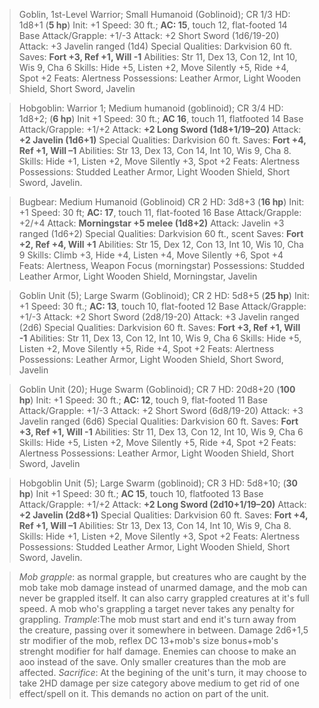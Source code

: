> Goblin, 1st-Level Warrior; Small Humanoid (Goblinoid); CR 1/3
> HD: 1d8+1 (**5 hp**) Init: +1
> Speed: 30 ft.; **AC: 15**, touch 12, flat-footed 14
> Base Attack/Grapple: +1/-3
> Attack: +2 Short Sword (1d6/19-20)
> Attack: +3 Javelin ranged (1d4)
> Special Qualities: Darkvision 60 ft.
> Saves: **Fort +3, Ref +1, Will -1**
> Abilities: Str 11, Dex 13, Con 12, Int 10, Wis 9, Cha 6
> Skills: Hide +5, Listen +2, Move Silently +5, Ride +4, Spot +2
> Feats: Alertness
> Possessions: Leather Armor, Light Wooden Shield, Short Sword, Javelin

> Hobgoblin: Warrior 1; Medium humanoid (goblinoid); CR 3/4
> HD: 1d8+2; (**6 hp**) Init +1
> Speed: 30 ft.; **AC 16**, touch 11, flatfooted 14
> Base Attack/Grapple: +1/+2
> Attack: **+2 Long Sword (1d8+1/19–20)**
> Attack: **+2 Javelin (1d6+1)**
> Special Qualities: Darkvision 60 ft.
> Saves: **Fort +4, Ref +1, Will –1**
> Abilities: Str 13, Dex 13, Con 14, Int 10, Wis 9, Cha 8.
> Skills: Hide +1, Listen +2, Move Silently +3, Spot +2
> Feats: Alertness
> Possessions: Studded Leather Armor, Light Wooden Shield, Short Sword, Javelin.

> Bugbear: Medium Humanoid (Goblinoid) CR 2
> HD: 3d8+3 (**16 hp**) Init: +1
> Speed: 30 ft; **AC: 17**, touch 11, flat-footed 16
> Base Attack/Grapple: +2/+4
> Attack: **Morningstar +5 melee (1d8+2)**
> Attack: Javelin +3 ranged (1d6+2)
> Special Qualities: Darkvision 60 ft., scent
> Saves: **Fort +2, Ref +4, Will +1**
> Abilities: Str 15, Dex 12, Con 13, Int 10, Wis 10, Cha 9
> Skills: Climb +3, Hide +4, Listen +4, Move Silently +6, Spot +4
> Feats: Alertness, Weapon Focus (morningstar)
> Possessions: Studded Leather Armor, Light Wooden Shield, Morningstar, Javelin

> Goblin Unit (5); Large Swarm (Goblinoid); CR 2
> HD: 5d8+5 (**25 hp**) Init: +1
> Speed: 30 ft.; **AC: 13**, touch 10, flat-footed 12
> Base Attack/Grapple: +1/-3
> Attack: +2 Short Sword (2d8/19-20)
> Attack: +3 Javelin ranged (2d6)
> Special Qualities: Darkvision 60 ft.
> Saves: **Fort +3, Ref +1, Will -1**
> Abilities: Str 11, Dex 13, Con 12, Int 10, Wis 9, Cha 6
> Skills: Hide +5, Listen +2, Move Silently +5, Ride +4, Spot +2
> Feats: Alertness
> Possessions: Leather Armor, Light Wooden Shield, Short Sword, Javelin

> Goblin Unit (20); Huge Swarm (Goblinoid); CR 7
> HD: 20d8+20 (**100 hp**) Init: +1
> Speed: 30 ft.; **AC: 12**, touch 9, flat-footed 11
> Base Attack/Grapple: +1/-3
> Attack: +2 Short Sword (6d8/19-20)
> Attack: +3 Javelin ranged (6d6)
> Special Qualities: Darkvision 60 ft.
> Saves: **Fort +3, Ref +1, Will -1**
> Abilities: Str 11, Dex 13, Con 12, Int 10, Wis 9, Cha 6
> Skills: Hide +5, Listen +2, Move Silently +5, Ride +4, Spot +2
> Feats: Alertness
> Possessions: Leather Armor, Light Wooden Shield, Short Sword, Javelin

> Hobgoblin Unit (5); Large Swarm (goblinoid); CR 3
> HD: 5d8+10; (**30 hp**) Init +1
> Speed: 30 ft.; **AC 15**, touch 10, flatfooted 13
> Base Attack/Grapple: +1/+2
> Attack: **+2 Long Sword (2d10+1/19–20)**
> Attack: **+2 Javelin (2d8+1)**
> Special Qualities: Darkvision 60 ft.
> Saves: **Fort +4, Ref +1, Will –1**
> Abilities: Str 13, Dex 13, Con 14, Int 10, Wis 9, Cha 8.
> Skills: Hide +1, Listen +2, Move Silently +3, Spot +2
> Feats: Alertness
> Possessions: Studded Leather Armor, Light Wooden Shield, Short Sword, Javelin.

> *Mob grapple*: as normal grapple, but creatures who are caught by the mob take mob damage instead of unarmed damage, and the mob can never be grappled itself. It can also carry grappled creatures at it's full speed. A mob who's grappling a target never takes any penalty for grappling.
> *Trample*:The mob must start and end it's turn away from the creature, passing over it somewhere in between. Damage 2d6+1,5 str modifier of the mob, reflex DC 13+mob's size bonus+mob's strenght modifier for half damage. Enemies can choose to make an aoo instead of the save. Only smaller creatures than the mob are affected.
> *Sacrifice*: At the begining of the unit's turn, it may choose to take 2HD damage per size category above medium to get rid of one effect/spell on it. This demands no action on part of the unit.
